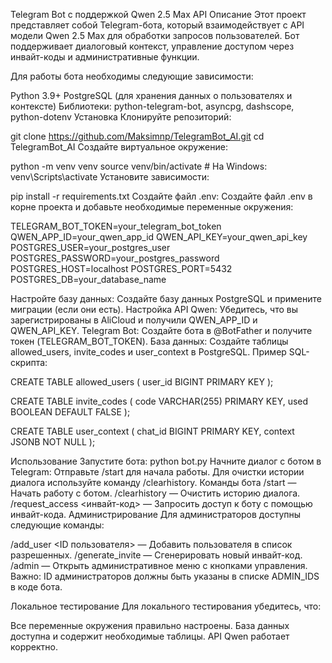 Telegram Bot с поддержкой Qwen 2.5 Max API
Описание
Этот проект представляет собой Telegram-бота, который взаимодействует с API модели Qwen 2.5 Max для обработки запросов пользователей. Бот поддерживает диалоговый контекст, управление доступом через инвайт-коды и административные функции.

Для работы бота необходимы следующие зависимости:

Python 3.9+
PostgreSQL (для хранения данных о пользователях и контексте)
Библиотеки: python-telegram-bot, asyncpg, dashscope, python-dotenv
Установка
Клонируйте репозиторий:

git clone https://github.com/Maksimnp/TelegramBot_AI.git
cd TelegramBot_AI
Создайте виртуальное окружение:

python -m venv venv
source venv/bin/activate  # На Windows: venv\Scripts\activate
Установите зависимости:

pip install -r requirements.txt
Создайте файл .env:
Создайте файл .env в корне проекта и добавьте необходимые переменные окружения:

TELEGRAM_BOT_TOKEN=your_telegram_bot_token
QWEN_APP_ID=your_qwen_app_id
QWEN_API_KEY=your_qwen_api_key
POSTGRES_USER=your_postgres_user
POSTGRES_PASSWORD=your_postgres_password
POSTGRES_HOST=localhost
POSTGRES_PORT=5432
POSTGRES_DB=your_database_name

Настройте базу данных:
Создайте базу данных PostgreSQL и примените миграции (если они есть).
Настройка
API Qwen: Убедитесь, что вы зарегистрированы в AliCloud и получили QWEN_APP_ID и QWEN_API_KEY.
Telegram Bot: Создайте бота в @BotFather и получите токен (TELEGRAM_BOT_TOKEN).
База данных: Создайте таблицы allowed_users, invite_codes и user_context в PostgreSQL. Пример SQL-скрипта:

CREATE TABLE allowed_users (
    user_id BIGINT PRIMARY KEY
);

CREATE TABLE invite_codes (
    code VARCHAR(255) PRIMARY KEY,
    used BOOLEAN DEFAULT FALSE
);

CREATE TABLE user_context (
    chat_id BIGINT PRIMARY KEY,
    context JSONB NOT NULL
);

Использование
Запустите бота:
python bot.py
Начните диалог с ботом в Telegram:
Отправьте /start для начала работы.
Для очистки истории диалога используйте команду /clearhistory.
Команды бота
/start — Начать работу с ботом.
/clearhistory — Очистить историю диалога.
/request_access <инвайт-код> — Запросить доступ к боту с помощью инвайт-кода.
Администрирование
Для администраторов доступны следующие команды:

/add_user <ID пользователя> — Добавить пользователя в список разрешенных.
/generate_invite — Сгенерировать новый инвайт-код.
/admin — Открыть административное меню с кнопками управления.
Важно: ID администраторов должны быть указаны в списке ADMIN_IDS в коде бота.

Локальное тестирование
Для локального тестирования убедитесь, что:

Все переменные окружения правильно настроены.
База данных доступна и содержит необходимые таблицы.
API Qwen работает корректно.
